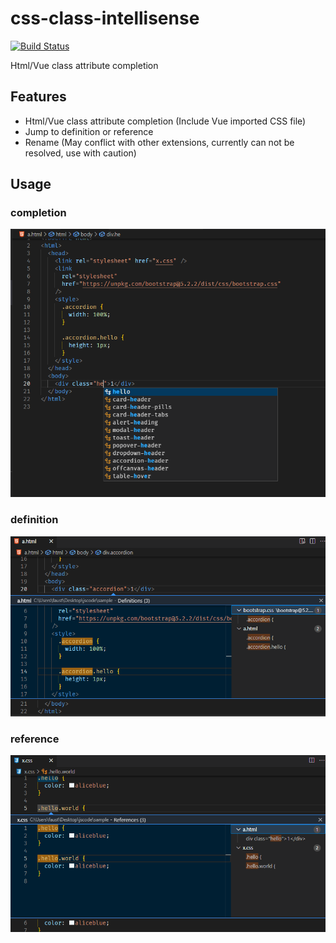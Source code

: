 # css-class-intellisense

[![Build Status](https://dev.azure.com/tarrowren/css-class-intellisense/_apis/build/status/Tarrowren.css-class-intellisense?branchName=master)](https://dev.azure.com/tarrowren/css-class-intellisense/_build/latest?definitionId=1&branchName=master)

Html/Vue class attribute completion

## Features

- Html/Vue class attribute completion (Include Vue imported CSS file)
- Jump to definition or reference
- Rename (May conflict with other extensions, currently can not be resolved, use with caution)

## Usage

### completion

![completion](./images/docs/completion.png)

### definition

![definition](./images/docs/definition.png)

### reference

![reference](./images/docs/reference.png)
